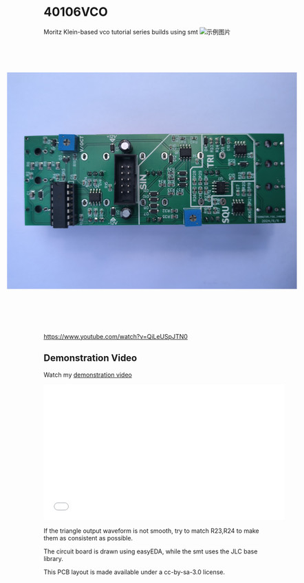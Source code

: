 # 40106VCO
Moritz Klein-based vco tutorial series builds using smt
<img src="VCO.jpg" alt="示例图片" width="900"/>
<img src="backside.jpg" alt="示例图片" width="600" style="transform: rotate(90deg);"/>

https://www.youtube.com/watch?v=QiLeUSpJTN0
## Demonstration Video

Watch my [demonstration video](https://www.example.com/demo)
<iframe width="560" height="315" src="[https://www.youtube.com/embed/your_video_id](https://www.youtube.com/watch?v=QiLeUSpJTN0
)" frameborder="0" allowfullscreen></iframe>


If the triangle output waveform is not smooth, try to match R23,R24 to make them as consistent as possible.

The circuit board is drawn using easyEDA, while the smt uses the JLC base library.

This PCB layout is made available under a cc-by-sa-3.0 license.

